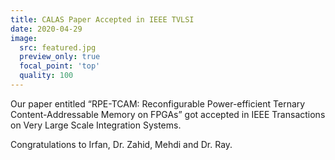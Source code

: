 ```yaml
---
title: CALAS Paper Accepted in IEEE TVLSI
date: 2020-04-29
image:
  src: featured.jpg
  preview_only: true
  focal_point: 'top'
  quality: 100
---
```

Our paper entitled “RPE-TCAM: Reconfigurable Power-efficient Ternary Content-Addressable Memory on FPGAs” got accepted in IEEE Transactions on Very Large Scale Integration Systems.
<!--more-->
Congratulations to Irfan, Dr. Zahid, Mehdi and Dr. Ray.